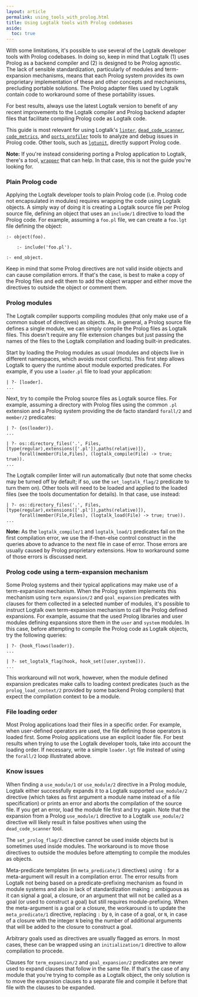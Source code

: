 ```yaml
---
layout: article
permalink: using_tools_with_prolog.html
title: Using Logtalk tools with Prolog codebases
aside:
  toc: true
---
```


With some limitations, it's possible to use several of the Logtalk developer
tools with Prolog codebases. In doing so, keep in mind that Logtalk (1) uses
Prolog as a backend compiler and (2) is designed to be Prolog agnostic. The
lack of sensible standardization, particularly of modules and term-expansion
mechanisms, means that each Prolog system provides its own proprietary
implementation of these and other concepts and mechanisms, precluding portable
solutions. The Prolog adapter files used by Logtalk contain code to workaround
some of these portability issues.

For best results, always use the latest Logtalk version to benefit of any
recent improvements to the Logtalk compiler and Prolog backend adapter files
that facilitate compiling Prolog code as Logtalk code.

This guide is most relevant for using Logtalk's [`linter`](tools.html#lint-checker),
[`dead_code_scanner`](tools.html#dead-code-scanner), [`code_metrics`](tools.html#code-metrics),
and [`ports_profiler`](tools.html#ports-profiler) tools to analyze and debug
issues in Prolog code. Other tools, such as [`lgtunit`](tools.html#testing),
directly support Prolog code.

**Note:** If you're instead considering porting a Prolog application to Logtalk,
there's a tool, [`wrapper`](tools.html#prolog-porting) that can help. In that
case, this is not the guide you're looking for.

### Plain Prolog code

Applying the Logtalk developer tools to plain Prolog code (i.e. Prolog code
not encapsulated in modules) requires wrapping the code using Logtalk objects.
A simply way of doing it is creating a Logtalk source file per Prolog source
file, defining an object that uses an `include/1` directive to load the
Prolog code. For example, assuming a `foo.pl` file, we can create a `foo.lgt`
file defining the object:

	:- object(foo).
	
	    :- include('foo.pl').
	
	:- end_object.

Keep in mind that some Prolog directives are not valid inside objects and
can cause compilation errors. If that's the case, is best to make a copy
of the Prolog files and edit them to add the object wrapper and either
move the directives to outside the object or comment them.


### Prolog modules

The Logtalk compiler supports compiling modules (that only make use of a
common subset of directives) as objects. As, in general, a Prolog source
file defines a single module, we can simply compile the Prolog files
as Logtalk files. This doesn't require any file extension changes but just
passing the names of the files to the Logtalk compilation and loading
built-in predicates.

Start by loading the Prolog modules as usual (modules and objects live
in different namespaces, which avoids most conflicts). This first step
allows Logtalk to query the runtime about module exported predicates.
For example, if you use a `loader.pl` file to load your application:

	| ?- [loader].
	...

Next, try to compile the Prolog source files as Logtalk source files. For
example, assuming a directory with Prolog files using the common `.pl`
extension and a Prolog system providing the de facto standard `forall/2`
and `member/2` predicates:

	| ?- {os(loader)}.
	...
	
	| ?- os::directory_files('.', Files, [type(regular),extensions(['.pl']),paths(relative)]),
	     forall(member(File,Files), (logtalk_compile(File) -> true; true)).
	...

The Logtalk compiler linter will run automatically (but note that some checks
may be turned off by default; if so, use the `set_logtalk_flag/2` predicate to
turn them on). Other tools will need to be loaded and applied to the loaded
files (see the tools documentation for details). In that case, use instead:

	| ?- os::directory_files('.', Files, [type(regular),extensions(['.pl']),paths(relative)]),
	     forall(member(File,Files), (logtalk_load(File) -> true; true)).
	...

**Note:** As the `logtalk_compile/1` and `logtalk_load/1` predicates fail on
the first compilation error, we use the if-then-else control construct in the
queries above to advance to the next file in case of error. Those errors are
usually caused by Prolog proprietary extensions. How to workaround some of
those errors is discussed next.

### Prolog code using a term-expansion mechanism

Some Prolog systems and their typical applications may make use of a
term-expansion mechanism. When the Prolog system implements this mechanism
using `term_expansion/2` and `goal_expansion` predicates with clauses for
them collected in a selected number of modules, it's possible to instruct
Logtalk own term-expansion mechanism to call the Prolog defined expansions.
For example, assume that the used Prolog libraries and user modules
defining expansions store them in the `user` and `system` modules. In this
case, before attempting to compile the Prolog code as Logtalk objects, try
the following queries:

	| ?- {hook_flows(loader)}.
	...

	| ?- set_logtalk_flag(hook, hook_set([user,system])).
	...

This workaround will not work, however, when the module defined expansion
predicates make calls to loading context predicates (such as the
`prolog_load_context/2` provided by some backend Prolog compilers) that
expect the compilation context to be a module.

### File loading order

Most Prolog applications load their files in a specific order. For example,
when user-defined operators are used, the file defining those operators is
loaded first. Some Prolog applications use an explicit loader file. For
best results when trying to use the Logtalk developer tools, take into
account the loading order. If necessary, write a simple `loader.lgt` file
instead of using the `forall/2` loop illustrated above.

### Know issues

When finding a `use_module/1` or `use_module/2` directive in a Prolog module,
Logtalk either successfully expands it to a Logtalk supported `use_module/2`
directive (which takes as first argument a module name instead of a file
specification) or prints an error and aborts the compilation of the source
file. If you get an error, load the module file first and try again. Note
that the expansion from a Prolog `use_module/1` directive to a Logtalk
`use_module/2` directive will likely result in false positives when using
the `dead_code_scanner` tool.

The `set_prolog_flag/2` directive cannot be used inside objects but is
sometimes used inside modules. The workaround is to move those directives
to outside the modules before attempting to compile the modules as objects.

Meta-predicate templates (in `meta_predicate/1` directives) using `:` for
a meta-argument will result in a compilation error. The error results from
Logtalk not being based on a predicate-prefixing mechanism as found in
module systems and also in lack of standardization making `:` ambiguous as
it can signal a goal, a closure, or an argument that will not be called as
a goal (or used to construct a goal) but still requires module-prefixing.
When the meta-argument is a goal or a closure, the workaround is to update
the `meta_predicate/1` directive, replacing `:` by `0`, in case of a goal,
or `N`, in case of a closure with the integer `N` being the number of
additional arguments that will be added to the closure to construct a goal.

Arbitrary goals used as directives are usually flagged as errors. In most
cases, these can be wrapped using an `initialization/1` directive to allow
compilation to procede.

Clauses for `term_expansion/2` and `goal_expansion/2` predicates are never
used to expand clauses that follow in the same file. If that's the case of
any module that you're trying to compile as a Logtalk object, the only
solution is to move the expansion clauses to a separate file and compile
it before that file with the clauses to be expanded.
